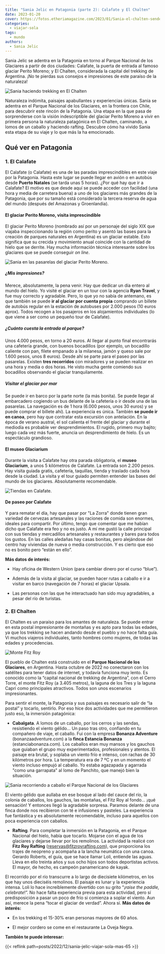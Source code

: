 ```yaml
---
title: "Sania Jelic en Patagonia (parte 2): Calafate y El Chalten"
date: 2023-01-20
cover: https://fotos.etheriamagazine.com/2023/01/Sania-el-chalten-senderismo.jpg
categories: 
  - viajar-sola
tags: 
  - mundo
authors: 
  - Sania Jelic
---
```


Sania Jelic se adentra en la Patagonia en torno al Parque Nacional de los Glaciares a 
partir de dos ciudades: Calafate, la puerta de entrada al famoso glaciar Perito Moreno; 
y El Chalten, considerada la capital del trekking de Argentina. ¡No te pierdas sus 
consejos e impresiones de este paraíso de la naturaleza! 

![Sania haciendo trekking en El Chalten](https://fotos.etheriamagazine.com/2023/01/Sania-el-chalten-senderismo.jpg "Sania haciendo senderismo en El Chalten con el monte Fitz Roy al fondo. © SJ")

Naturaleza indómita, paisajes apabullantes y experiencias únicas. Sania se adentra en el 
Parque Nacional de los Glaciares, en la frontera con Chile, para descubrir este rincón 
de la Patagonia. Una etapa en la que pasa de sorprenderse con la visión indescriptible 
del glaciar Perito Moreno a vivir en primera persona la naturaleza patagónica en El 
Chalten, caminando, a lomos de un caballo y haciendo rafting. Descubre cómo ha vivido 
Sania esta etapa de su viaje y lo que más la ha emocionado. 

## Qué ver en Patagonia

### 1\. El Calafate

El Calafate (o Calafate) es una de las paradas imprescindibles en este viaje por la 
Patagonia. Hasta este lugar se puede llegar en avión o en autobús desde **Puerto 
Natales** (se tarda unas 5 horas). ¿Por qué hay que ir a Calafate? El motivo es que 
desde aquí se puede acceder con facilidad (una hora y media de carretera buena) a uno de 
los glaciares más grandes de la Patagonia, que por su tamaño está considerado la tercera 
reserva de agua del mundo (después del Amazonas y Groenlandia). 

#### El glaciar Perito Moreno, visita imprescindible

El glaciar Perito Moreno (nombrado así por un personaje del siglo XIX que viajaba 
inspeccionando la región como perito y asentó las bases para la creación de parques 
naturales en Argentina) es un glaciar estable. Esto significa que su crecida y 
movimiento anual coincide con la cantidad de hielo que se derrite. Hay mucha información 
técnica interesante sobre los glaciares que se puede conseguir _on line_. 

![Sania en las pasarelas del glaciar Perito Moreno.](https://fotos.etheriamagazine.com/2023/01/sania-perito-moreno.jpg "Sania en las pasarelas del glaciar Perito Moreno. © SJ")

##### ¿Mis impresiones?

Merece, absolutamente, la pena venir. Hay que dedicar un día entero al mundo del hielo. 
Yo visité el glaciar en un tour con la agencia **Ryan Travel**, y fue muy correcto y 
agradable. Pero, lo que yo no sabía de antemano, es que también se puede **ir al glaciar 
por cuenta propia** comprando un billete de autobús regular en la estación de autobuses 
por 2.000 pesos (10 euros aprox). Todos recogen a los pasajeros en los alojamientos 
individuales (lo que viene a ser como un pequeño tour de Calafate). 

##### ¿Cuánto cuesta la entrada al parque?

Unos 4.000 pesos, en torno a 20 euros. Al llegar al punto final encontrarás una 
cafetería grande, con buenos bocadillos (por ejemplo, un bocadillo caliente con pan, 
filete empanado a la milanesa, jamón y queso sale por 1.600 pesos, unos 8 euros). Desde 
ahí se parte para el paseo por las pasarelas. Existen **tres recorridos** con miradores 
y se pueden realizar en una hora y media o dos horas. He visto mucha gente comiendo sus 
bocadillos observando el glaciar tranquilamente. 

##### Visitar el glaciar por mar

Se puede ir en barco por la parte norte (la más bonita). Se puede llegar al embarcadero 
cogiendo un bus delante de la cafetería o ir desde una de las pasarelas. La navegación 
es de 1 hora (6.000 pesos, unos 30 euros) y se puede comprar el billete ahí). La 
experiencia es única. También **se puede ir en canoa**, pero hay que contratar esta 
excursión con antelación. En la época de verano austral, el sol calienta el frente del 
glaciar y durante el mediodía es probable ver desprendimientos. El rugido, primero muy 
bajito; luego cada vez más fuerte, anuncia un desprendimiento de hielo. Es un 
espectáculo grandioso. 

#### El museo Glaciarium

Durante la visita a Calafate hay otra parada obligatoria, el **museo Glaciarium**, a 
unos 5 kilómetros de Calafate. La entrada son 2.200 pesos. Hay visita guiada gratis, 
cafetería, taquillas, tienda y traslado cada hora desde la ciudad. La visita y el tour 
guiado permiten entender las bases del mundo de los glaciares. Absolutamente 
recomendable. 

![Tiendas en Calafate.](https://fotos.etheriamagazine.com/2023/01/sania-calafate-tiendas.jpg "Tiendas en Calafate. © SJ")

#### De paseo por Calafate

Y para rematar el día, hay que pasar por "La Zorra" donde tienen gran variedad de 
cervezas artesanales y las raciones de comida son enormes, ideales para compartir. Por 
último, tengo que comentar que me habían dicho que Calafate era feo y no es justo. A mí 
me gustó la calle principal con sus tiendas y mercadillos artesanales y restaurantes y 
bares para todos los gustos. En las calles aledañas hay casas bonitas, pero alejándose 
del centro hay viviendas de nueva o media construcción. Y es cierto que eso no es bonito 
pero “están en ello”. 

**Más datos de interés:** 

- Hay oficina de Western Union (para cambiar dinero por el curso “blue”). 

- Además de la visita al glaciar, se pueden hacer rutas a caballo e ir a visitar en 
barco (navegación de 7 horas) el glaciar Upsala. 

- Las personas con las que he interactuado han sido muy agradables, a pesar del río de 
turistas. 

### 2\. El Chalten

El Chalten es un paraíso para los amantes de naturaleza. Se puede entrar en esta postal 
impresionante de montañas y es apto para todas las edades, ya que los trekking se hacen 
andando desde el pueblo y no hace falta guía. Vi muchos viajeros individuales, tanto 
hombres como mujeres, de todas las edades y procedencias. 

![Monte Fitz Roy](https://fotos.etheriamagazine.com/2023/01/Sania-patagonia-fitz-roy.jpg "Ruta de senderismo por el Parque Nacional de los Glaciares. © SJ")

El pueblo de Chalten está construido en el **Parque Nacional de los Glaciares**, en 
Argentina. Hasta octubre de 2022 no conectaron con los satélites para tener datos de 
internet, y todavía funciona muy lento. Es conocido como la “capital nacional de 
trekking de Argentina”, con el Cerro Torre, el monte Fitz Roy (a 3.405 metros), la 
laguna de los Tres y la laguna Capri como principales atractivos. Todos son unos 
escenarios impresionantes. 

Para sentir el monte, la Patagonia y sus paisajes es necesario salir de “la postal” y 
tocarlo, sentirlo. Por eso hice dos actividades que me permitieron justo eso, la 
inmersión patagónica: 

- **Cabalgata**. A lomos de un caballo, por los cerros y las sendas, resistiendo el 
viento gélido… Un paso tras otro, confiando en tu compañero de viaje, el caballo. Fui 
con la empresa **Bonanza Adventure** (bonanzaadventure.com) a la **finca Estancia 
Bonanza** (estanciabonanza.com). Los caballos eran muy mansos y los gauchos que guiaban 
el grupo muy experimentados, profesionales y atentos. El paisaje era brutal, y soplaba 
un viento frío e intenso, con rachas de 30 kilómetros por hora. La temperatura era de 7 
ºC y en un momento el viento incluso empujó al caballo. Yo estaba agazapada y agarrada 
"como una garrapata" al lomo de Panchito, que manejó bien la situación. 

![Sania recorriendo a caballo el Parque Nacional de los Glaciares](https://fotos.etheriamagazine.com/2023/01/Sania-patagonia-cabalgata.jpg "Sania recorriendo a caballo el Parque Nacional de los Glaciares. © SJ")

El viento gélido que aullaba en ese bosque al lado del cauce del río, la colonia de 
caballos, los gauchos, las montañas, el Fitz Roy al fondo… ¡qué sensación! Y entonces 
llegó la agradable sorpresa. Paramos delante de una finca donde nos recibieron con té e 
infusiones y pasteles. La experiencia fue fantástica y es absolutamente recomendable, 
incluso para aquellos con poca experiencia con caballos. 

- **Rafting**. Para completar la inmersión en la Patagonia, en el Parque Nacional del 
hielo, había que tocarlo. Mojarse con el agua de los glaciares y dejarse llevar por los 
remolinos. La actividad la realicé con **Fitz Roy Rafting** 
(reservas@fitzroyrafting.com), que proporciona los trajes de neopreno y acompaña a la 
lancha neumática con una canoa. Gerardo Roberts, el guía, que se hace llamar Loli, 
entiende las aguas. Lleva en ello treinta años y sus ocho hijos son todos deportistas 
activos. El mayor, de hecho, es campeón panamericano de kayak. 

El recorrido por el río transcurre a lo largo de diecisiete kilómetros, en los que hay 
unos dieciséis remolinos. El paisaje es lunar y la experiencia intensa. Loli lo hace 
increíblemente divertido con su grito “¡_raise the paddle, celebrate_!”. No hace falta 
experiencia previa para esta actividad, pero sí predisposición a pasar un poco de frío 
si comienza a soplar el viento. Aun así, merece la pena “tocar el glaciar de verdad”. 
Ahora sí. **Más datos de interés:** 

- En los trekking el 15-30% eran personas mayores de 60 años. 

- El mejor cordero se come en el restaurante La Oveja Negra. 

**También te puede interesar:** 

{{< reflink path=posts/2022/12/sania-jelic-viajar-sola-mas-65 >}}
